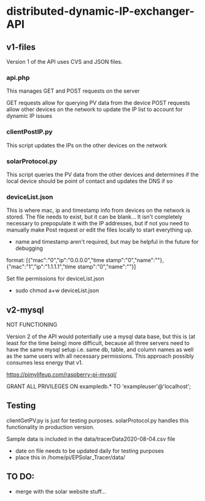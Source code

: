 # distributed-dynamic-IP-exchanger-API

## v1-files
Version 1 of the API uses CVS and JSON files.

### api.php
This manages GET and POST requests on the server

GET requests allow for querying PV data from the device
POST requests allow other devices on the network to update the IP list to account for dynamic IP issues

### clientPostIP.py

This script updates the IPs on the other devices on the network

### solarProtocol.py
This script queries the PV data from the other devices and determines if the local device should be point of contact and updates the DNS if so

### deviceList.json
This is where mac, ip and timestamp info from devices on the network is stored. The file needs to exist, but it can be blank... It isn't completely necessary to prepopulate it with the IP addresses, but if not you need to manually make Post request or edit the files locally to start everything up.
* name and timestamp aren't required, but may be helpful in the future for debugging

format:
[{"mac":"0","ip":"0.0.0.0","time stamp":"0","name":""},
{"mac":"1","ip":"1.1.1.1","time stamp":"0","name":""}]

Set file permissions for deviceList.json
* sudo chmod a+w deviceList.json

## v2-mysql
NOT FUNCTIONING
 
Version 2 of the API would potentially use a mysql data base, but this is (at least for the time being) more difficult, because all three servers need to have the same mysql setup i.e. same db, table, and column names as well as the same users with all necessary permissions. This approach possibly consumes less energy that v1.

https://pimylifeup.com/raspberry-pi-mysql/

GRANT ALL PRIVILEGES ON exampledb.* TO 'exampleuser'@'localhost';

## Testing

clientGetPV.py is just for testing purposes. solarProtocol.py handles this functionality in production version.

Sample data is included in the data/tracerData2020-08-04.csv file
* date on file needs to be updated daily for testing purposes
* place this in /home/pi/EPSolar_Tracer/data/


## TO DO:
* merge with the solar website stuff...